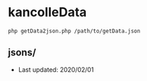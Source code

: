 # kancolleData
```
php getData2json.php /path/to/getData.json
```

## jsons/
* Last updated: 2020/02/01